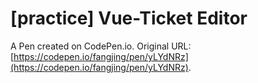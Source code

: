 # [practice] Vue-Ticket Editor

A Pen created on CodePen.io. Original URL: [https://codepen.io/fangjing/pen/yLYdNRz](https://codepen.io/fangjing/pen/yLYdNRz).


